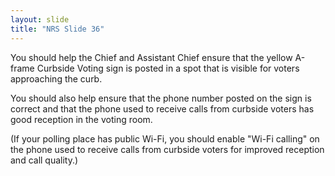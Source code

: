 ```yaml
---
layout: slide
title: "NRS Slide 36"
---
```


You should help the Chief and Assistant Chief ensure that the yellow A-frame Curbside Voting sign is posted in a spot that is visible for voters approaching the curb.

You should also help ensure that the phone number posted on the sign is correct and that the phone used to receive calls from curbside voters has good reception in the voting room.

(If your polling place has public Wi-Fi, you should enable "Wi-Fi calling" on the phone used to receive calls from curbside voters for improved reception and call quality.)
